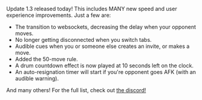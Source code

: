 Update 1.3 released today! This includes MANY new speed and user experience improvements. Just a few are:

- The transition to websockets, decreasing the delay when your opponent moves.
- No longer getting disconnected when you switch tabs.
- Audible cues when you or someone else creates an invite, or makes a move.
- Added the 50-move rule.
- A drum countdown effect is now played at 10 seconds left on the clock.
- An auto-resignation timer will start if you're opponent goes AFK (with an audible warning).

And many others! For the full list, check out [the discord!](https://discord.com/channels/1114425729569017918/1114427288776364132/1240014519061712997)

